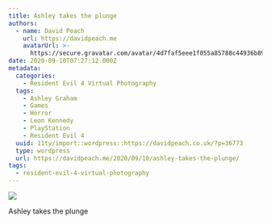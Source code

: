 ```yaml
---
title: Ashley takes the plunge
authors:
  - name: David Peach
    url: https://davidpeach.me
    avatarUrl: >-
      https://secure.gravatar.com/avatar/4d7faf5eee1f055a85788c44936b8995eaab6dfb004e7854ec747ccb272e91ee?s=96&d=mm&r=g
date: 2020-09-10T07:27:12.000Z
metadata:
  categories:
    - Resident Evil 4 Virtual Photography
  tags:
    - Ashley Graham
    - Games
    - Horror
    - Leon Kennedy
    - PlayStation
    - Resident Evil 4
  uuid: 11ty/import::wordpress::https://davidpeach.co.uk/?p=36773
  type: wordpress
  url: https://davidpeach.me/2020/09/10/ashley-takes-the-plunge/
tags:
  - resident-evil-4-virtual-photography
---
```

[![](/assets/resident-evil-4_20200905140735-QP7hl5ZU8kNj.jpg)](/assets/resident-evil-4_20200905140735-QP7hl5ZU8kNj.jpg)

Ashley takes the plunge